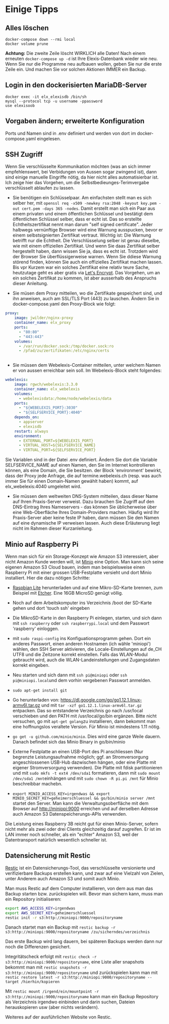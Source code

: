 # Einige Tipps

## Alles löschen

    docker-compose down --rmi local
    docker volume prune

**Achtung:** Die zweite Zeile löscht WIRKLICH alle Daten! Nach einem erneuten `docker-compose up -d` ist Ihre Elexis-Datenbank wieder wie neu. Wenn Sie nur die Programme neu aufbauen wollen, geben Sie nur die erste Zeile ein. Und machen Sie vor solchen Aktionen IMMER ein Backup.

## Login in den dockerisierten MariaDB-Server

    docker exec -it elx_elexisdb /bin/sh
    mysql --protocol tcp -u username -ppassword 
    use elexisoob

## Vorgaben ändern; erweiterte Konfiguration

Ports und Namen sind in .env definiert und werden von dort im docker-compose.yaml eingelesen.

## SSH Zugriff

Wenn Sie verschlüsselte Kommunikation möchten (was an sich immer empfehlenswert, bei Verbidungen von Aussen sogar zwingend ist), dann sind einige manuelle Eingriffe nötig, da hier nicht alles automatisierbar ist. Ich zeige hier das Vorgehen, um die Selbstbedieunges-Terimvergabe verschlüsselt ablaufen zu lassen.

- Sie benötigen ein Schlüsselpaar. Am einfachsten stellt man es sich selber her, mit `openssl req -x509 -newkey rsa:2048 -keyout key.pem -out cert.pem -days 365 -nodes`. Damit erstellt man sich ein Paar aus einem privaten und einem öffentlichen Schlüssel und bestätigt dem öffentlichen Schlüssel selber, dass er echt ist. Das so erstellte Echtheitszertifikat nennt man darum "self signed certificate". Jeder halbwegs vernünftige Browser wird eine Warnung ausspucken, bevor er einem selbstsignierten Zertifikat vertraut. Wichtig ist: Die Warnung betrifft nur die Echtheit. Die Verschlüsselung selber ist genau dieselbe, wie mit einem offiziellen Zertifikat. Und wenn Sie daas Zertifikat selber hergestellt haben, dann wissen Sie ja, dass es echt ist. Trotzdem wird der Browser Sie überflüssigerweise warnen.
Wenn Sie ddiese Warnung störend finden, können Sie auch ein offizielles Zertifikat machen lassen. Bis vpr Kurzem war ein solches Zertifikat eine relativ teure Sache, heutzutage geht es aber gratis via [Let's Encrypt](https://letsencrypt.org/). Das Vorgehen, um an ein solches Zertifikat zu kommen, ist aber ausserhalb des Anspruchs dieser Anleitung.

- Sie müsen dem Proxy mitteilen, wo die Zertifikate gespeichert sind, und ihn anweisen, auch am SSL/TLS Port (443) zu lauschen. Ändern Sie in docker-compose.yaml den Proxy-Block wie folgt:

```yaml
proxy:
    image: jwilder/nginx-proxy
    container_name: elx_proxy
    ports:
      - "80:80"
      - "443:443"    
    volumes:
      - /var/run/docker.sock:/tmp/docker.sock:ro
      - /pfad/zu/zertifikaten:/etc/nginx/certs
    
```

- Sie müssen dem Webelexis-Container mitteilen, unter welchem Namen er von aussen erreichbar sein soll. Im Webelexis-Block steht folgendes:

```yaml
webelexis:
    image: rgwch/webelexis:3.3.0
    container_name: elx_webelexis
    volumes:
      - webelexisdata:/home/node/webelexis/data
    ports:
      - "${WEBELEXIS_PORT}:3030"
      - "${SELFSERVICE_PORT}:4040"
    depends_on:
      - appserver    
      - elexisdb
    restart: always
    environment:
      - EXTERNAL_PORT=${WEBELEXIS_PORT}
      - VIRTUAL_HOST=${SELFSERVICE_NAME}
      - VIRTUAL_PORT=${SELFSERVICE_PORT}
```
Sie Variablen sind in der Datei .env definiert. Ändern Sie dort die Variable SELFSERVICE_NAME auf einen Namen, den Sie im Internet kontrollieren können, als eine Domain, die Sie besitzen.
der Block 'environment' bewirkt, dass der Proxy jede Anfrage, die auf termine.webelexis.ch (resp. was auch immer Sie für einen Domain-Namen gewählt haben) kommt, auf elx_webelexis:4040 umgeleitet wird.

- Sie müssen dem weltweiten DNS-System mitteilen, dass dieser Name auf Ihren Praxis-Server verweist. Dazu brauchen Sie Zugriff auf den DNS-Eintrag Ihres Nameservers - das können Sie üblicherweise über eine Web-Oberfläche Ihres Domain-Providers machen. Häufig wird Ihr Praxis-Server aber keine feste IP haben, dann müssen Sie den Namen auf eine dynamische IP verweisen lassen. Auch diese Erläuterung liegt nicht im Rahmen dieser Kurzanleitung.



## Minio auf Raspberry Pi

Wenn man sich für ein Storage-Konzept wie Amazon S3 interessiert, aber nicht Amazon Kunde werden will, ist [Minio](https://minio.io) eine Option. Man kann sich seine eigenen Amazon S3 Cloud bauen, indem man beispielsweise einen Raspberry Pi mit einer grossen USB-Festplatte versieht und dort Minio installiert. Hier die dazu nötigen Schritte:

* [Raspbian Lite](https://www.raspberrypi.org/downloads/raspbian/) herunterladen und auf eine Mikro-SD-Karte brennen, zum Beispiel mit [Etcher](https://www.balena.io/etcher/). Eine 16GB MicroSD genügt völlig.

* Noch auf dem Arbeitskomputer ins Verzeichnis /boot der SD-Karte gehen und dort 'touch ssh' eingeben

* Die MikroSD-Karte in den Raspberry Pi einlegen, starten, und sich dann mit `ssh raspberry` oder `ssh raspberrypi.local` und dem Passwort 'raspberry' einloggen.

* mit `sudo raspi-config` ins Konfiguationsprogramm gehen. Dort ein anderes Passwort, einen anderen Hostnamen (ich wähle 'miniopi') wählen, den SSH Server aktivieren, die Locale-Einstellungen auf de_CH UTF8 und die Zeitzone korrekt einstellen. Falls das WLAN-Modul gebraucht wird, auch die WLAN-Landeinstellungen und Zugangsdaten korrekt eingeben.

* Neu starten und sich dann mit `ssh pi@miniopi` oder `ssh pi@miniopi.local`und dem vorhin vergebenen Passwort anmelden.

* `sudo apt-get install git`

* Go herunterladen von: <https://dl.google.com/go/go1.12.1.linux-armv6l.tar.gz> und mit `tar -xzf go1.12.1.linux-armv6l.tar.gz` entpacken. Das so entstandene Verzeichnis go nach /usr/local verschieben und den PATH mit /usr/local/go/bin ergänzen. Bitte nicht versuchen, go mit `apt-get golang`zu installieren, dann bekommt man eine hoffnungslos veraltete Version. Für Minio ist mindestens 1.11 nötig.

* `go get -u github.com/minio/minio`. Dies wird eine ganze Weile dauern. Danach befindet sich das Minio Binary in go/bin/minio

* Externe Festplatte an einen USB-Port des Pi anschliessen (Nur begrenzte Leistungsaufnahme möglich; ggf. an Stromversorgung angeschlossenen USB-Hub dazwischen hängen, oder eine Platte mit eigener Stromversorgung verwenden). Die Platte mit fdisk partitionieren und mit `sudo mkfs -t ext4 /dev/sda1`  formatieren, dann mit `sudo mount /dev/sda1 /mnt`einhängen und mit `sudo chown -R pi.pi /mnt` für Minio beschreibbar machebn.

* `export MINIO_ACCESS_KEY=irgendwas && export MINIO_SECRET_KEY=geheimerschluessel && go/bin/minio server /mnt` startet den Server. Man kann die Verwaltungsoberfläche mit dem Browser auf <http://miniopi:9000> erreichen und auf derselben Adresse auch Amazon S3 Datenspeicherungs-APIs verwenden.

Die Leistung eines Raspberry 3B reicht gut für einen Minio-Server, sofern nicht mehr als zwei oder drei Clients gleichzeitig darauf zugreifen. Er ist im LAN immer noch schneller, als ein "echter" Amazon S3, weil der Datentransport natürlich wesentlich schneller ist.

## Datensicherung mit Restic

[Restic](https://restic.net) ist ein Datensicherungs-Tool, das verschlüsselte versionierte und verifizierbare Backups erstellen kann, und zwar auf eine Vielzahl von Zielen, unter Anderem auch Amazon S3 und somit auch Minio.

Man muss Restic auf dem Computer installieren, von dem aus man das Backup starten bzw. zurückspielen will. Bevor man sichern kann, muss man ein Repository initialiseren:

```bash
export AWS_ACCESS_KEY=irgendwas
export AWS_SECRET_KEY=geheimerschluessel
restic init -r s3:http://miniopi:9000/repositoryname
```

Danach startet man ein Backup mit `restic backup -r s3:http://miniopi:9000/repositoryname /zu/sicherndes/verzeichnis`

Das erste Backup wird lang dauern, bei späteren Backups werden dann nur noch die Differenzen gesichert.

Integritätscheck erfolgt mit `restic check -r s3:http://miniopi:9000/repositoryname`, eine Liste aller snapshots bekommt man mit `restic snapshots -r s3:http://miniopi:9000/repositoryname` und zurückspielen kann man mit `restic restore latest -r s3:http://miniopi:9000/repositoryname --target /hierhin/kopieren`

Mit `restic mount /irgend/ein/mountpoint -r s3:http://miniopi:9000/repositoryname` kann man ein Backup Repository als Verzeichnis irgendwo einbinden und darin suchen, Dateien herauskopieren usw (aber nichts verändern).

Weiteres auf der ausführlichen Website von Restic.
